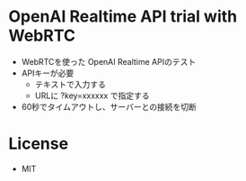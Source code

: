 # OpenAI Realtime API trial with WebRTC

- WebRTCを使った OpenAI Realtime APIのテスト
- APIキーが必要
  - テキストで入力する
  - URLに ?key=xxxxxx で指定する
- 60秒でタイムアウトし、サーバーとの接続を切断

# License

- MIT
